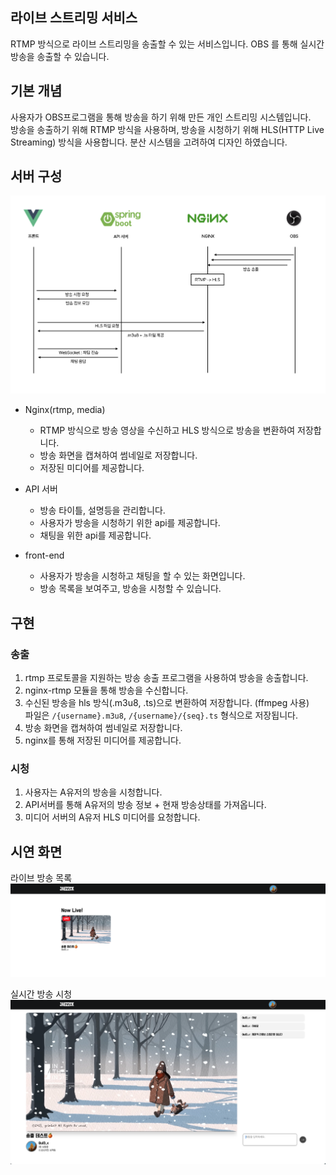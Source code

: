 ## 라이브 스트리밍 서비스

RTMP 방식으로 라이브 스트리밍을 송출할 수 있는 서비스입니다.
OBS 를 통해 실시간 방송을 송출할 수 있습니다.

## 기본 개념 

사용자가 OBS프로그램을 통해 방송을 하기 위해 만든 개인 스트리밍 시스템입니다.  
방송을 송출하기 위해 RTMP 방식을 사용하며, 방송을 시청하기 위해 HLS(HTTP Live Streaming) 방식을 사용합니다.
분산 시스템을 고려하여 디자인 하였습니다.  

## 서버 구성 

![streaming.png](assets/streaming.png)

- Nginx(rtmp, media)
    - RTMP 방식으로 방송 영상을 수신하고 HLS 방식으로 방송을 변환하여 저장합니다.
    - 방송 화면을 캡쳐하여 썸네일로 저장합니다. 
    - 저장된 미디어를 제공합니다.

- API 서버
    - 방송 타이틀, 설명등을 관리합니다.
    - 사용자가 방송을 시청하기 위한 api를 제공합니다.
    - 채팅을 위한 api를 제공합니다.

- front-end
    - 사용자가 방송을 시청하고 채팅을 할 수 있는 화면입니다.
    - 방송 목록을 보여주고, 방송을 시청할 수 있습니다.

## 구현

### 송출
1. rtmp 프로토콜을 지원하는 방송 송출 프로그램을 사용하여 방송을 송출합니다. 
2. nginx-rtmp 모듈을 통해 방송을 수신합니다.
3. 수신된 방송을 hls 방식(.m3u8, .ts)으로 변환하여 저장합니다. (ffmpeg 사용)  
파일은 `/{username}.m3u8`, `/{username}/{seq}.ts` 형식으로 저장됩니다.
4. 방송 화면을 캡쳐하여 썸네일로 저장합니다.
5. nginx를 통해 저장된 미디어를 제공합니다.

### 시청
1. 사용자는 A유저의 방송을 시청합니다.
2. API서버를 통해 A유저의 방송 정보 + 현재 방송상태를 가져옵니다.
3. 미디어 서버의 A유저 HLS 미디어를 요청합니다.

## 시연 화면 

라이브 방송 목록   
![1.png](/assets/home.png)  

실시간 방송 시청   
![2.png](/assets/stream.png)  
